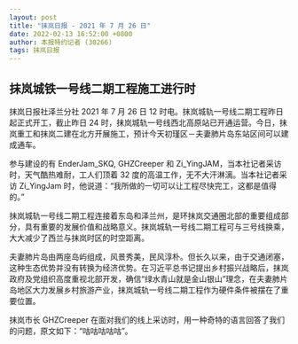 ```yaml
---
layout: post
title: "抹岚日报 - 2021 年 7 月 26 日"
date: 2022-02-13 16:52:00 +0800
author: 本报特约记者 (30266)
tags: 抹岚日报
---
```


## 抹岚城铁一号线二期工程施工进行时
抹岚日报社泽兰分社 2021 年 7 月 26 日 12 时电。抹岚城轨一号线二期工程昨日起正式开工，截止昨日 24 时，抹岚城轨一号线西北高原站已开通运营。今日，抹岚重工和抹岚二建在北方开展施工，预计今天初瑾区－夫妻肺片岛东站区间可以建成通车。

参与建设的有 EnderJam_SKQ, GHZCreeper 和 Zi_YingJAM，当本社记者采访时，天气酷热难耐，工人们顶着 32 度的高温工作，无不大汗淋漓。当本社记者采访 Zi_YingJam 时，他说道：“我所做的一切可以让工程尽快完工，这都是值得的。”

抹岚城轨一号线二期工程连接着东岛和泽兰州，是环抹岚交通圈北部的重要组成部分，具有重要的发展价值和战略意义。抹岚城轨一号线二期工程可与三号线换乘，大大减少了西兰与抹岚时区的时空距离。

夫妻肺片岛由两座岛屿组成，风景秀美，民风淳朴。但长久以来，由于交通闭塞，这种生态优势并没有转换为经济优势。在习近平总书记提出乡村振兴战略后，抹岚政府及党组织高度重视北部开发，确信“绿水青山就是金山银山”理念，在夫妻肺片岛地区大力发展乡村旅游产业，抹岚城轨一号线二期工程作为硬件条件被摆在了重要位置。

抹岚市长 GHZCreeper 在面对我们的线上采访时，用一种奇特的语言回答了我们的问题，原文如下：“咕咕咕咕咕”。